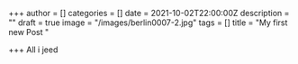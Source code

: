 +++
author = []
categories = []
date = 2021-10-02T22:00:00Z
description = ""
draft = true
image = "/images/berlin0007-2.jpg"
tags = []
title = "My first new Post "

+++
All i jeed 